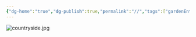 ```yaml
---
{"dg-home":"true","dg-publish":true,"permalink":"//","tags":["gardenEntry"],"dgPassFrontmatter":true}
---
```


![countryside.jpg](/img/user/img/countryside.jpg)



